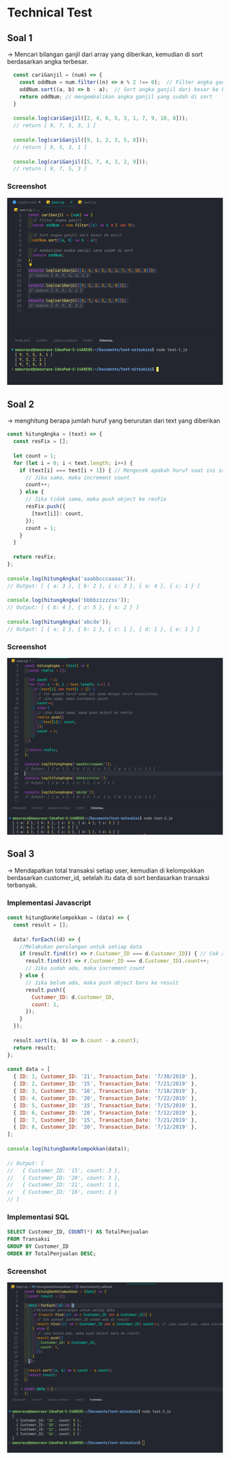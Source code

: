 # Technical Test

## Soal 1
-> Mencari bilangan ganjil dari array yang diberikan, kemudian di sort berdasarkan angka terbesar.

```js
  const cariGanjil = (num) => {
    const oddNum = num.filter((n) => n % 2 !== 0);  // Filter angka ganjil
    oddNum.sort((a, b) => b - a);  // Sort angka ganjil dari besar ke kecil
    return oddNum; // mengembalikan angka ganjil yang sudah di sort
  }

  console.log(cariGanjil([2, 4, 6, 5, 3, 1, 7, 9, 10, 8]));
  // return [ 9, 7, 5, 3, 1 ]

  console.log(cariGanjil([9, 1, 2, 3, 5, 8]));
  // return [ 9, 5, 3, 1 ]

  console.log(cariGanjil([5, 7, 4, 3, 2, 9]));
  // return [ 9, 7, 5, 3 ]
```
### Screenshot
![screenshot](image/test-1.png)

## Soal 2
-> menghitung berapa jumlah huruf yang berurutan dari text yang diberikan

```js
const hitungAngka = (text) => {
  const resFix = [];

  let count = 1;
  for (let i = 0; i < text.length; i++) {
    if (text[i] === text[i + 1]) { // Mengecek apakah huruf saat ini sama dengan huruf selanjutnya
      // Jika sama, maka increment count
      count++;
    } else {
      // Jika tidak sama, maka push object ke resFix
      resFix.push({
        [text[i]]: count,
      });
      count = 1;
    }
  }

  return resFix;
};

console.log(hitungAngka('aaabbcccaaaac'));
// Output: [ { a: 3 }, { b: 2 }, { c: 3 }, { a: 4 }, { c: 1 } ]

console.log(hitungAngka('bbbbzzzzzss'));
// Output: [ { b: 4 }, { z: 5 }, { s: 2 } ]

console.log(hitungAngka('abcde'));
// Output: [ { a: 1 }, { b: 1 }, { c: 1 }, { d: 1 }, { e: 1 } ]
```
### Screenshot
![screenshot](image/test-2.png)

## Soal 3
-> Mendapatkan total transaksi setiap user, kemudian di kelompokkan berdasarkan customer_id, setelah itu data di sort berdasarkan transaksi terbanyak.

### Implementasi Javascript
```js
const hitungDanKelompokkan = (data) => {
  const result = [];

  data?.forEach((d) => {
    //Melakukan perulangan untuk setiap data
    if (result.find((r) => r.Customer_ID === d.Customer_ID)) { // Cek apakah Customer_ID sudah ada di result
      result.find((r) => r.Customer_ID === d.Customer_ID).count++; 
      // Jika sudah ada, maka increment count
    } else {
      // Jika belum ada, maka push object baru ke result
      result.push({
        Customer_ID: d.Customer_ID,
        count: 1,
      });
    }
  });

  result.sort((a, b) => b.count - a.count);
  return result;
};

const data = [
  { ID: 1, Customer_ID: '21', Transaction_Date: '7/30/2019' },
  { ID: 2, Customer_ID: '15', Transaction_Date: '7/21/2019' },
  { ID: 3, Customer_ID: '16', Transaction_Date: '7/18/2019' },
  { ID: 4, Customer_ID: '20', Transaction_Date: '7/22/2019' },
  { ID: 5, Customer_ID: '15', Transaction_Date: '7/15/2019' },
  { ID: 6, Customer_ID: '20', Transaction_Date: '7/12/2019' },
  { ID: 7, Customer_ID: '15', Transaction_Date: '7/21/2019' },
  { ID: 8, Customer_ID: '20', Transaction_Date: '7/12/2019' },
];

console.log(hitungDanKelompokkan(data));

// Output: [
//   { Customer_ID: '15', count: 3 },
//   { Customer_ID: '20', count: 3 },
//   { Customer_ID: '21', count: 1 },
//   { Customer_ID: '16', count: 1 }
// ]
```

### Implementasi SQL
```sql
SELECT Customer_ID, COUNT(*) AS TotalPenjualan
FROM Transaksi
GROUP BY Customer_ID
ORDER BY TotalPenjualan DESC;
```

### Screenshot
![screenshot](image/test-3.png)
